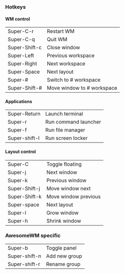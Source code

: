 ### Hotkeys

#### WM control
|||
|-|-|
|Super-C-r|Restart WM|
|Super-C-q|Quit WM|
|Super-Shift-c|Close window|
|Super-Left|Previous workspace|
|Super-Right|Next workspace|
|Super-Space|Next layout|
|Super-#|Switch to # workspace|
|Super-Shift-#|Move window to # workspace|

#### Applications
|||
|-|-|
|Super-Return|Launch terminal|
|Super-r|Run command launcher|
|Super-f|Run file manager|
|Super-shift-l|Run screen locker|

#### Layout control
|||
|-|-|
|Super-C|Toggle floating|
|Super-j|Next window|
|Super-k|Previous window|
|Super-Shift-j|Move window next|
|Super-Shift-k|Move window previous|
|Super-space|Next layout|
|Super-l|Grow window|
|Super-h|Shrink window|


### AwesomeWM specific
|||
|-|-|
|Super-b|Toggle panel|
|Super-shift-n|Add new group|
|Super-shift-r|Rename group|
